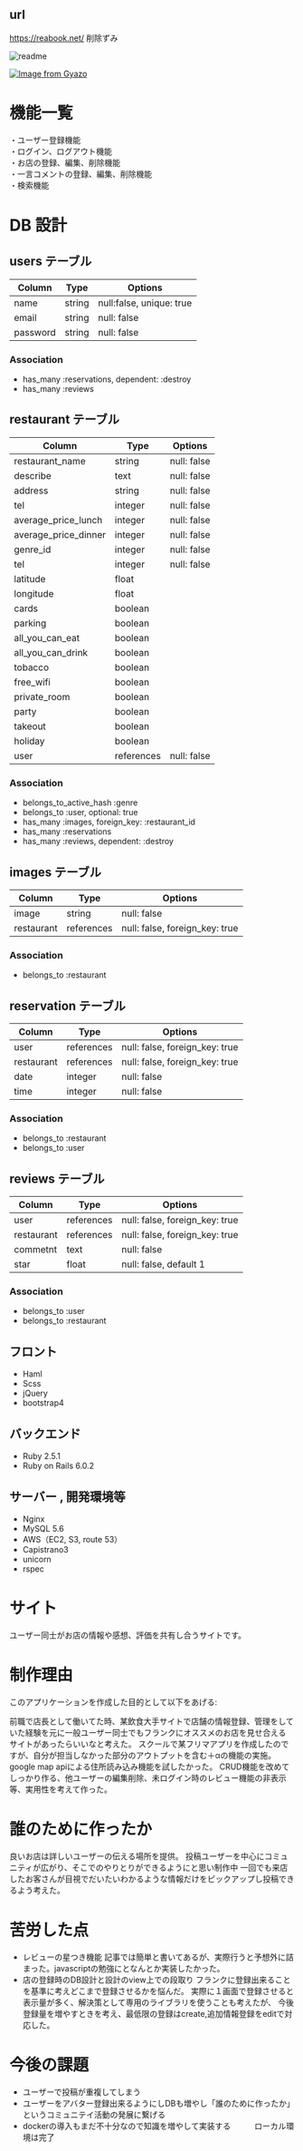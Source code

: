 ##  url
https://reabook.net/ 削除ずみ

![readme](https://user-images.githubusercontent.com/59156545/80555589-ac682080-8a0b-11ea-8ebc-0359fb854d83.jpg)

[![Image from Gyazo](https://i.gyazo.com/393f63461ded2acc98153d7577c874d7.gif)](https://gyazo.com/393f63461ded2acc98153d7577c874d7)


# 機能一覧
・ユーザー登録機能  
・ログイン、ログアウト機能  
・お店の登録、編集、削除機能  
・一言コメントの登録、編集、削除機能  
・検索機能



# DB 設計

## users テーブル
|Column|Type|Options|
|------|----|-------|
|name      |string|null:false, unique: true|
|email                  |string|null: false|
|password               |string|null: false|
### Association
- has_many :reservations, dependent: :destroy
- has_many :reviews

## restaurant テーブル
|Column|Type|Options|
|------|----|-------|
|restaurant_name        |string |null: false|
|describe               |text   |null: false|
|address                |string |null: false| 
|tel                    |integer|null: false|
|average_price_lunch    |integer|null: false|
|average_price_dinner   |integer|null: false|
|genre_id               |integer|null: false|
|tel                    |integer|null: false|
|latitude               |float  |
|longitude              |float  |
|cards                  |boolean|
|parking                |boolean|
|all_you_can_eat        |boolean|
|all_you_can_drink      |boolean|
|tobacco                |boolean|
|free_wifi              |boolean|
|private_room           |boolean|
|party                  |boolean|
|takeout                |boolean|
|holiday                |boolean|
|user                   |references|null: false|
### Association
- belongs_to_active_hash :genre
- belongs_to :user, optional: true
- has_many :images, foreign_key: :restaurant_id
- has_many :reservations
- has_many :reviews, dependent: :destroy

## images テーブル
|Column|Type|Options|
|------|----|-------|
|image  |string|null: false|
|restaurant   |references|null: false, foreign_key: true|
### Association
- belongs_to :restaurant

## reservation テーブル
|Column|Type|Options|
|------|----|-------|
|user         |references|null: false, foreign_key: true|
|restaurant   |references|null: false, foreign_key: true|
|date         |integer   |null: false|
|time         |integer   |null: false|
### Association
- belongs_to :restaurant
- belongs_to :user

## reviews テーブル
|Column|Type|Options|
|------|----|-------|
|user         |references|null: false, foreign_key: true|
|restaurant   |references|null: false, foreign_key: true|
|commetnt     |text      |null: false|
|star         |float     |null: false, default 1|
### Association
- belongs_to :user
- belongs_to :restaurant

##  フロント
- Haml
- Scss
- jQuery
- bootstrap4

##  バックエンド
- Ruby 2.5.1
- Ruby on Rails 6.0.2


##  サーバー , 開発環境等
- Nginx
- MySQL 5.6
- AWS（EC2, S3, route 53）
- Capistrano3
- unicorn
- rspec


#  サイト
ユーザー同士がお店の情報や感想、評価を共有し合うサイトです。
　
#  制作理由
このアプリケーションを作成した目的として以下をあげる:

前職で店長として働いてた時、某飲食大手サイトで店舗の情報登録、管理をしていた経験を元に一般ユーザー同士でもフランクにオススメのお店を見せ合える
サイトがあったらいいなと考えた。
スクールで某フリマアプリを作成したのですが、自分が担当しなかった部分のアウトプットを含む＋αの機能の実施。
google map apiによる住所読み込み機能を試したかった。
CRUD機能を改めてしっかり作る、他ユーザーの編集削除、未ログイン時のレビュー機能の非表示等、実用性を考えて作った。


#  誰のために作ったか
良いお店は詳しいユーザーの伝える場所を提供。
投稿ユーザーを中心にコミュニティが広がり、そこでのやりとりができるようにと思い制作中
一回でも来店したお客さんが目視でだいたいわかるような情報だけをピックアップし投稿できるよう考えた。

#  苦労した点
- レビューの星つき機能
  記事では簡単と書いてあるが、実際行うと予想外に詰まった。javascriptの勉強にとなんとか実装したかった。
- 店の登録時のDB設計と設計のview上での段取り
  フランクに登録出来ることを基準に考えどこまで登録させるかを悩んだ。
  実際に１画面で登録させると表示量が多く、解決策として専用のライブラリを使うことも考えたが、
  今後登録量を増やすときを考え、最低限の登録はcreate,追加情報登録をeditで対応した。

#  今後の課題
- ユーザーで投稿が重複してしまう
- ユーザーをアバター登録出来るようにしDBも増やし「誰のために作ったか」というコミュニテイ活動の発展に繋げる
- dockerの導入もまだ不十分なので知識を増やして実装する　　　ローカル環境は完了

